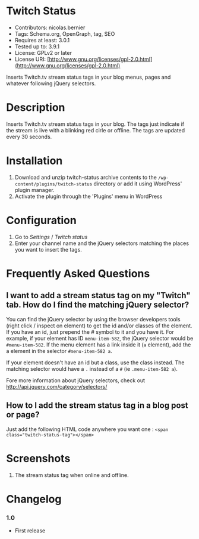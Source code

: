 Twitch Status
=============

* Contributors: nicolas.bernier
* Tags: Schema.org, OpenGraph, tag, SEO
* Requires at least: 3.0.1
* Tested up to: 3.9.1
* License: GPLv2 or later
* License URI: [http://www.gnu.org/licenses/gpl-2.0.html](http://www.gnu.org/licenses/gpl-2.0.html)

Inserts Twitch.tv stream status tags in your blog menus, pages and whatever following jQuery selectors.

Description
===========

Inserts Twitch.tv stream status tags in your blog. The tags just indicate if the stream is live with a blinking red cirle or offline. The tags are updated every 30 seconds.

Installation
============

1. Download and unzip twitch-status archive contents to the `/wp-content/plugins/twitch-status` directory or add it using WordPress' plugin manager.
2. Activate the plugin through the 'Plugins' menu in WordPress

Configuration
=============

1. Go to *Settings* / *Twitch status*
2. Enter your channel name and the jQuery selectors matching the places you want to insert the tags.

Frequently Asked Questions
==========================

I want to add a stream status tag on my "Twitch" tab. How do I find the matching jQuery selector?
-------------------------------------------------------------------------------------------------

You can find the jQuery selector by using the browser developers tools (right click / inspect on element) to get the id and/or classes of the element. If you have an id, just prepend the # symbol to it and you have it. For example, if your element has ID `menu-item-582`, the jQuery selector would be `#menu-item-582`. If the menu element has a link inside it (`a` element), add the a element in the selector `#menu-item-582 a`.

If your element doesn't have an id but a class, use the class instead. The matching selector would have a `.` instead of a `#` (ie `.menu-item-582 a`).

Fore more information about jQuery selectors, check out http://api.jquery.com/category/selectors/ 

How to I add the stream status tag in a blog post or page?
----------------------------------------------------------

Just add the following HTML code anywhere you want one : `<span class="twitch-status-tag"></span>`

Screenshots
===========

1. The stream status tag when online and offline.

Changelog
=========

### 1.0

* First release